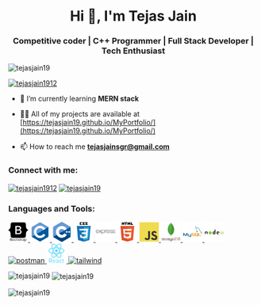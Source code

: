 <h1 align="center">Hi 👋, I'm Tejas Jain</h1>
<h3 align="center">Competitive coder | C++ Programmer | Full Stack Developer | Tech Enthusiast</h3>

<p align="left"> <img src="https://komarev.com/ghpvc/?username=tejasjain19&label=Profile%20views&color=0e75b6&style=flat" alt="tejasjain19" /> </p>

<p align="left"> <a href="https://twitter.com/tejasjain1912" target="blank"><img src="https://img.shields.io/twitter/follow/tejasjain1912?logo=twitter&style=for-the-badge" alt="tejasjain1912" /></a> </p>

- 🌱 I’m currently learning **MERN stack**

- 👨‍💻 All of my projects are available at [https://tejasjain19.github.io/MyPortfolio/](https://tejasjain19.github.io/MyPortfolio/)

- 📫 How to reach me **tejasjainsgr@gmail.com**

<h3 align="left">Connect with me:</h3>
<p align="left">
<a href="https://twitter.com/tejasjain1912" target="blank"><img align="center" src="https://raw.githubusercontent.com/rahuldkjain/github-profile-readme-generator/master/src/images/icons/Social/twitter.svg" alt="tejasjain1912" height="30" width="40" /></a>
<a href="https://linkedin.com/in/tejasjain19" target="blank"><img align="center" src="https://raw.githubusercontent.com/rahuldkjain/github-profile-readme-generator/master/src/images/icons/Social/linked-in-alt.svg" alt="tejasjain19" height="30" width="40" /></a>
</p>

<h3 align="left">Languages and Tools:</h3>
<p align="left"> <a href="https://getbootstrap.com" target="_blank" rel="noreferrer"> <img src="https://raw.githubusercontent.com/devicons/devicon/master/icons/bootstrap/bootstrap-plain-wordmark.svg" alt="bootstrap" width="40" height="40"/> </a> <a href="https://www.cprogramming.com/" target="_blank" rel="noreferrer"> <img src="https://raw.githubusercontent.com/devicons/devicon/master/icons/c/c-original.svg" alt="c" width="40" height="40"/> </a> <a href="https://www.w3schools.com/cpp/" target="_blank" rel="noreferrer"> <img src="https://raw.githubusercontent.com/devicons/devicon/master/icons/cplusplus/cplusplus-original.svg" alt="cplusplus" width="40" height="40"/> </a> <a href="https://www.w3schools.com/css/" target="_blank" rel="noreferrer"> <img src="https://raw.githubusercontent.com/devicons/devicon/master/icons/css3/css3-original-wordmark.svg" alt="css3" width="40" height="40"/> </a> <a href="https://expressjs.com" target="_blank" rel="noreferrer"> <img src="https://raw.githubusercontent.com/devicons/devicon/master/icons/express/express-original-wordmark.svg" alt="express" width="40" height="40"/> </a> <a href="https://www.w3.org/html/" target="_blank" rel="noreferrer"> <img src="https://raw.githubusercontent.com/devicons/devicon/master/icons/html5/html5-original-wordmark.svg" alt="html5" width="40" height="40"/> </a> <a href="https://developer.mozilla.org/en-US/docs/Web/JavaScript" target="_blank" rel="noreferrer"> <img src="https://raw.githubusercontent.com/devicons/devicon/master/icons/javascript/javascript-original.svg" alt="javascript" width="40" height="40"/> </a> <a href="https://www.mongodb.com/" target="_blank" rel="noreferrer"> <img src="https://raw.githubusercontent.com/devicons/devicon/master/icons/mongodb/mongodb-original-wordmark.svg" alt="mongodb" width="40" height="40"/> </a> <a href="https://www.mysql.com/" target="_blank" rel="noreferrer"> <img src="https://raw.githubusercontent.com/devicons/devicon/master/icons/mysql/mysql-original-wordmark.svg" alt="mysql" width="40" height="40"/> </a> <a href="https://nodejs.org" target="_blank" rel="noreferrer"> <img src="https://raw.githubusercontent.com/devicons/devicon/master/icons/nodejs/nodejs-original-wordmark.svg" alt="nodejs" width="40" height="40"/> </a> <a href="https://postman.com" target="_blank" rel="noreferrer"> <img src="https://www.vectorlogo.zone/logos/getpostman/getpostman-icon.svg" alt="postman" width="40" height="40"/> </a> <a href="https://reactjs.org/" target="_blank" rel="noreferrer"> <img src="https://raw.githubusercontent.com/devicons/devicon/master/icons/react/react-original-wordmark.svg" alt="react" width="40" height="40"/> </a> <a href="https://tailwindcss.com/" target="_blank" rel="noreferrer"> <img src="https://www.vectorlogo.zone/logos/tailwindcss/tailwindcss-icon.svg" alt="tailwind" width="40" height="40"/> </a> </p>

<p><img align="left" src="https://github-readme-stats.vercel.app/api/top-langs?username=tejasjain19&show_icons=true&locale=en&layout=compact" alt="tejasjain19" /></p>

<p>&nbsp;<img align="center" src="https://github-readme-stats.vercel.app/api?username=tejasjain19&show_icons=true&locale=en" alt="tejasjain19" /></p>

<p><img align="center" src="https://github-readme-streak-stats.herokuapp.com/?user=tejasjain19&" alt="tejasjain19" /></p>

